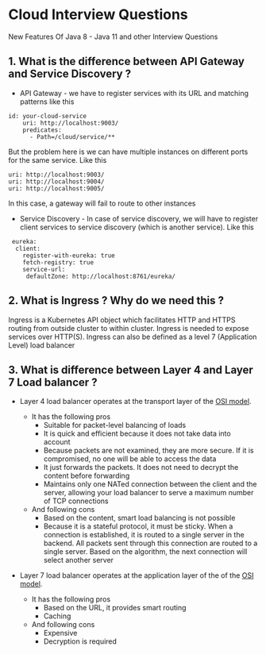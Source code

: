 # Cloud Interview Questions
New Features Of Java 8 - Java 11 and other Interview Questions


## 1. What is the difference between API Gateway and Service Discovery ?
* API Gateway - we have to register services with its URL and matching patterns like this
```
id: your-cloud-service
    uri: http://localhost:9003/
    predicates:
      - Path=/cloud/service/**
```
But the problem here is we can have multiple instances on different ports for the same service. Like this
```
uri: http://localhost:9003/
uri: http://localhost:9004/
uri: http://localhost:9005/
```
In this case, a gateway will fail to route to other instances
* Service Discovery - In case of service discovery, we will have to register client services to service discovery (which is another service). Like this
```
 eureka:
  client:
    register-with-eureka: true
    fetch-registry: true
    service-url:
     defaultZone: http://localhost:8761/eureka/
```

## 2. What is Ingress ? Why do we need this ?
Ingress is a Kubernetes API object which facilitates HTTP and HTTPS routing from outside cluster to within cluster. Ingress is needed to expose services over HTTP(S).
Ingress can also be defined as a level 7 (Application Level) load balancer

## 3. What is difference between Layer 4 and Layer 7 Load balancer ?
* Layer 4 load balancer operates at the transport layer of the [OSI model](https://en.wikipedia.org/wiki/OSI_model). 
  * It has the following pros
    * Suitable for packet-level balancing of loads
    * It is quick and efficient because it does not take data into account
    * Because packets are not examined, they are more secure. If it is compromised, no one will be able to access the data
    * It just forwards the packets. It does not need to decrypt the content before forwarding
    * Maintains only one NATed connection between the client and the server, allowing your load balancer to serve a maximum number of TCP connections 
  * And following cons
    * Based on the content, smart load balancing is not possible
    * Because it is a stateful protocol, it must be sticky. When a connection is established, it is routed to a single server in the backend. All packets sent through this connection      are routed to a single server. Based on the algorithm, the next connection will select another server

* Layer 7 load balancer operates at the application layer of the of the [OSI model](https://en.wikipedia.org/wiki/OSI_model). 
  * It has the following pros 
    * Based on the URL, it provides smart routing
    * Caching
  * And following cons
    * Expensive
    * Decryption is required

